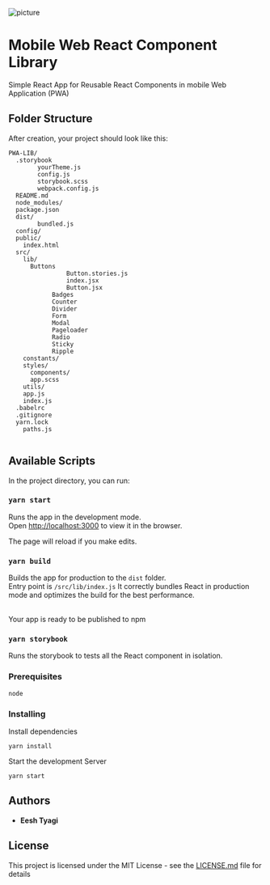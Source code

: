 ![picture](https://res.cloudinary.com/cleartrip/image/upload/h_100/v1551791273/PWALibrary_dchini.png)

# Mobile Web React Component Library

Simple React App for Reusable React Components in mobile Web Application (PWA)

## Folder Structure

After creation, your project should look like this:

```
PWA-LIB/
  .storybook
		yourTheme.js
		config.js
		storybook.scss
		webpack.config.js
  README.md
  node_modules/
  package.json
  dist/
		bundled.js
  config/
  public/
    index.html
  src/
    lib/
      Buttons
				Button.stories.js
				index.jsx
				Button.jsx
			Badges
			Counter
			Divider
			Form
			Modal
			Pageloader
			Radio
			Sticky
			Ripple
    constants/
    styles/
      components/
      app.scss
    utils/
    app.js
    index.js
  .babelrc
  .gitignore
  yarn.lock
	paths.js


```

## Available Scripts

In the project directory, you can run:

### `yarn start`

Runs the app in the development mode.<br>
Open [http://localhost:3000](http://localhost:3000) to view it in the browser.

The page will reload if you make edits.<br>

### `yarn build`

Builds the app for production to the `dist` folder.<br>
Entry point is `/src/lib/index.js`
It correctly bundles React in production mode and optimizes the build for the best performance.

<br>
Your app is ready to be published to npm

### `yarn storybook`

Runs the storybook to tests all the React component in isolation.

### Prerequisites

```
node
```

### Installing

Install dependencies

```
yarn install
```

Start the development Server

```
yarn start
```

## Authors

- **Eesh Tyagi**

## License

This project is licensed under the MIT License - see the [LICENSE.md](LICENSE.md) file for details
